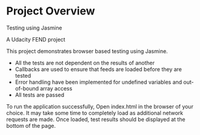 # Project Overview

Testing using Jasmine

A Udacity FEND project

This project demonstrates browser based testing using Jasmine.


 * All the tests are not dependent on the results of another
 * Callbacks are used to ensure that feeds are loaded before they are tested
 * Error handling have been implemented for undefined variables and out-of-bound array access
 * All tests are passed

  To run the application successfully, Open index.html in the browser of your choice. It may take some time to completely load as additional network requests are made. Once loaded, test results should be displayed at the bottom of the page.


